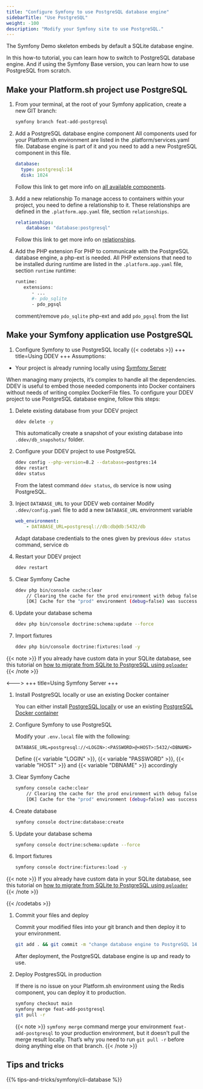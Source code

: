 ```yaml
---
title: "Configure Symfony to use PostgreSQL database engine"
sidebarTitle: "Use PostgreSQL"
weight: -100
description: "Modify your Symfony site to use PostgreSQL."
---
```


The Symfony Demo skeleton embeds by default a SQLite database engine.

In this how-to tutorial, you can learn how to switch to PostgreSQL database engine.
And if using the Symfony Base version, you can learn how to use PostgreSQL from scratch.


## Make your Platform.sh project use PostgreSQL
1. From your terminal, at the root of your Symfony application, create a new GIT branch:

     ```bash
     symfony branch feat-add-postgresql
     ```
1. Add a PostgreSQL database engine component
    All components used for your Platform.sh environment are listed in the .platform/services.yaml file.
    Database engine is part of it and you need to add a new PostgreSQL component in this file.

    ```yaml
    database:
      type: postgresql:14
      disk: 1024
    ```
    Follow this link to get more info on [all available components](../../../add-services#available-services).

1. Add a new relationship
    To manage access to containers within your project, you need to define a relationship to it.
    These relationships are defined in the `.platform.app.yaml` file, section `relationships`.
    ```yaml {location=".platform.app.yaml"}
    relationships:
        database: "database:postgresql"
    ```
   Follow this link to get more info on [relationships](../../../create-apps/app-reference.html#relationships).

1. Add the PHP extension
    For PHP to communicate with the PostgreSQL database engine, a php-ext is needed.
    All PHP extensions that need to be installed during runtime are listed in the `.platform.app.yaml` file, section `runtime`
    runtime:
    ```bash {location=".platform.app.yaml"}
    runtime:
       extensions:
          - ...
          #- pdo_sqlite
          - pdo_pgsql
    ```
   comment/remove `pdo_sqlite` php-ext and add `pdo_pgsql` from the list

## Make your Symfony application use PostgreSQL

1. Configure Symfony to use PostgreSQL locally
{{< codetabs >}}
+++
title=Using DDEV
+++
Assumptions:

- Your project is already running locally using [Symfony Server](../local/tethered.md)

When managing many projects, it’s complex to handle all the dependencies.
DDEV is useful to embed those needed components into Docker containers without needs of writing complex DockerFile files.
To configure your DDEV project to use PostgreSQL database engine, follow this steps:

1. Delete existing database from your DDEV project
    ```bash
    ddev delete -y
    ```
    This automatically create a snapshot of your existing database into `.ddev/db_snapshots/` folder.

1. Configure your DDEV project to use PostgreSQL
    ```bash
    ddev config --php-version=8.2 --database=postgres:14
    ddev restart
    ddev status
    ```
   From the latest command `ddev status`, `db` service is now using PostgreSQL.

1. Inject `DATABASE_URL` to your DDEV web container
   Modify `.ddev/config.yaml` file to add a new `DATABASE_URL` environment variable
    ```yaml {location=".ddev/config.yaml"}
    web_environment:
        - DATABASE_URL=postgresql://db:db@db:5432/db
   ```
   Adapt database credentials to the ones given by previous `ddev status` command, service `db`

1. Restart your DDEV project
   ````bash
   ddev restart
   ````

1. Clear Symfony Cache
    ```bash
    ddev php bin/console cache:clear
        // Clearing the cache for the prod environment with debug false
        [OK] Cache for the "prod" environment (debug=false) was successfully cleared.
    ```

1. Update your database schema
    ```bash
   ddev php bin/console doctrine:schema:update --force
   ```

1. Import fixtures
    ```bash
    ddev php bin/console doctrine:fixtures:load -y
    ```

{{< note >}}
If you already have custom data in your SQLite database, see this tutorial on [how to migrate from SQLite to PostgreSQL using `pgloader`](https://pgloader.readthedocs.io/en/latest/ref/sqlite.html)
{{< /note >}}

<--->
+++
title=Using Symfony Server
+++

1. Install PostgreSQL locally or use an existing Docker container

    You can either install [PostgreSQL locally](https://www.postgresql.org/download/) or use an existing [PostgreSQL Docker container](https://hub.docker.com/_/postgres)

1. Configure Symfony to use PostgreSQL

    Modify your `.env.local` file with the following:
    ```
    DATABASE_URL=postgresql://<LOGIN>:<PASSWORD>@<HOST>:5432/<DBNAME>
    ```
    Define {{< variable "LOGIN" >}}, {{< variable "PASSWORD" >}}, {{< variable "HOST" >}} and {{< variable "DBNAME" >}} accordingly

1. Clear Symfony Cache
    ```bash
    symfony console cache:clear
        // Clearing the cache for the prod environment with debug false
        [OK] Cache for the "prod" environment (debug=false) was successfully cleared.
    ```

1. Create database
    ```bash
    symfony console doctrine:database:create
    ```

1. Update your database schema
    ```bash
   symfony console doctrine:schema:update --force
   ```

1. Import fixtures
    ```bash
    symfony console doctrine:fixtures:load -y
    ```


{{< note >}}
If you already have custom data in your SQLite database, see this tutorial on [how to migrate from SQLite to PostgreSQL using `pgloader`](https://pgloader.readthedocs.io/en/latest/ref/sqlite.html)
{{< /note >}}

{{< /codetabs >}}

1. Commit your files and deploy

   Commit your modified files into your git branch and then deploy it to your environment.
    ```bash
    git add . && git commit -m "change database engine to PostgreSQL 14" && symfony deploy
    ```
   After deployment, the PostgreSQL database engine is up and ready to use.

1. Deploy PostgresSQL in production

   If there is no issue on your Platform.sh environment using the Redis component, you can deploy it to production.
    ```bash
    symfony checkout main
    symfony merge feat-add-postgresql
    git pull -r
   ```

   {{< note >}}
   `symfony merge` command merge your environment `feat-add-postgresql` to your production environment, but it doesn't pull the merge result locally. That’s why you need to run `git pull -r` before doing anything else on that branch.
   {{< /note >}}


## Tips and tricks

{{% tips-and-tricks/symfony/cli-database %}}
